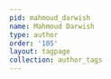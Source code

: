 ```yaml
---
pid: mahmoud_darwish
name: Mahmoud Darwish
type: author
order: '105'
layout: tagpage
collection: author_tags
---
```

